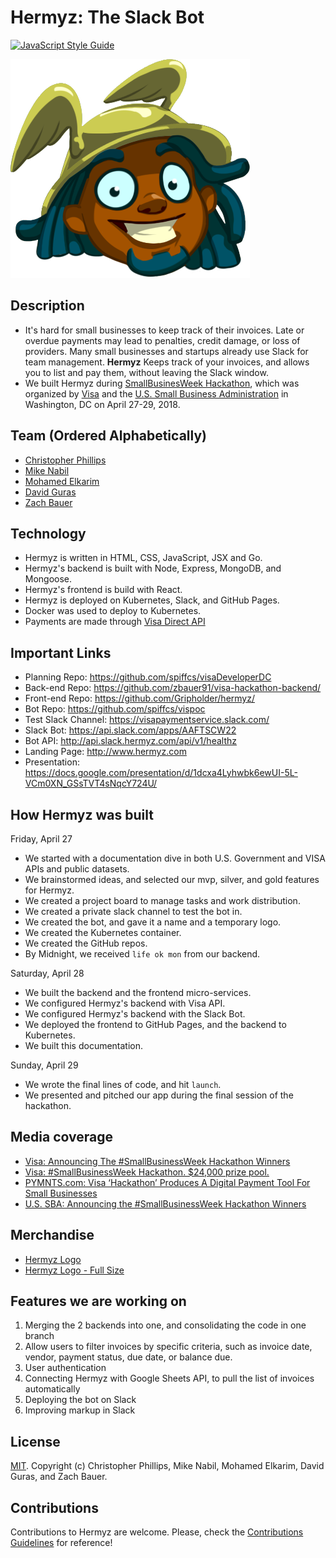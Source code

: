 # Hermyz: The Slack Bot

[![JavaScript Style Guide](https://img.shields.io/badge/code_style-standard-brightgreen.svg)](https://standardjs.com)

![Hermyz](./public/favicon.png)

## Description
- It's hard for small businesses to keep track of their invoices. Late or overdue payments may lead to penalties, credit damage, or loss of providers. Many small businesses and startups already use Slack for team management. **Hermyz** Keeps track of your invoices, and allows you to list and pay them, without leaving the Slack window.
- We built Hermyz during [SmallBusinesWeek Hackathon](https://smallbizweek.hackathon.com/), which was organized by [Visa](https://usa.visa.com/) and the [U.S. Small Business Administration](https://www.sba.gov/) in Washington, DC on April 27-29, 2018.

## Team (Ordered Alphabetically)
- [Christopher Phillips](https://github.com/spiffcs)
- [Mike Nabil](https://github.com/maikelnabil)
- [Mohamed Elkarim](https://github.com/Gripholder)
- [David Guras](https://github.com/Gura-San)
- [Zach Bauer](https://github.com/zbauer91)

## Technology
- Hermyz is written in HTML, CSS, JavaScript, JSX and Go.
- Hermyz's backend is built with Node, Express, MongoDB, and Mongoose.
- Hermyz's frontend is build with React.
- Hermyz is deployed on Kubernetes, Slack, and GitHub Pages.
- Docker was used to deploy to Kubernetes.
- Payments are made through [Visa Direct API](https://developer.visa.com/capabilities/visa_direct)

## Important Links
- Planning Repo: https://github.com/spiffcs/visaDeveloperDC
- Back-end Repo: https://github.com/zbauer91/visa-hackathon-backend/
- Front-end Repo: https://github.com/Gripholder/hermyz/
- Bot Repo: https://github.com/spiffcs/vispoc
- Test Slack Channel: https://visapaymentservice.slack.com/
- Slack Bot: https://api.slack.com/apps/AAFTSCW22
- Bot API: http://api.slack.hermyz.com/api/v1/healthz
- Landing Page: http://www.hermyz.com
- Presentation: https://docs.google.com/presentation/d/1dcxa4Lyhwbk6ewUI-5L-VCm0XN_GSsTVT4sNqcY724U/

## How Hermyz was built
Friday, April 27
- We started with a documentation dive in both U.S. Government and VISA APIs and public datasets.
- We brainstormed ideas, and selected our mvp, silver, and gold features for Hermyz.
- We created a project board to manage tasks and work distribution.
- We created a private slack channel to test the bot in.
- We created the bot, and gave it a name and a temporary logo.
- We created the Kubernetes container.
- We created the GitHub repos.
- By Midnight, we received `life ok mon` from our backend.

Saturday, April 28
- We built the backend and the frontend micro-services.
- We configured Hermyz's backend with Visa API.
- We configured Hermyz's backend with the Slack Bot.
- We deployed the frontend to GitHub Pages, and the backend to Kubernetes.
- We built this documentation.

Sunday, April 29
- We wrote the final lines of code, and hit `launch`.
- We presented and pitched our app during the final session of the hackathon.

## Media coverage
- [Visa: Announcing The #SmallBusinessWeek Hackathon Winners](http://visacorporate.tumblr.com/post/173550863178/announcing-the-smallbusinessweek-hackathon)
- [Visa: #SmallBusinessWeek Hackathon. $24,000 prize pool.](https://www.youtube.com/watch?time_continue=2&v=JMbW9IaaDRM)
- [PYMNTS.com: Visa ‘Hackathon’ Produces A Digital Payment Tool For Small Businesses](https://www.pymnts.com/api/2018/visa-hackathon-produces-a-digital-payment-tool-for-small-businesses/)
- [U.S. SBA: Announcing the #SmallBusinessWeek Hackathon Winners](https://www.sba.gov/blogs/announcing-smallbusinessweek-hackathon-winners)

## Merchandise
- [Hermyz Logo](https://www.redbubble.com/people/ib1605/works/31639343-hermyz-logo)
- [Hermyz Logo - Full Size](https://www.redbubble.com/people/ib1605/works/31639776-hermyz-logo-full-size)

## Features we are working on
1. Merging the 2 backends into one, and consolidating the code in one branch
1. Allow users to filter invoices by specific criteria, such as invoice date, vendor, payment status, due date, or balance due.
1. User authentication
1. Connecting Hermyz with Google Sheets API, to pull the list of invoices automatically
1. Deploying the bot on Slack
1. Improving markup in Slack

## License
[MIT](./LICENSE.md). Copyright (c) Christopher Phillips, Mike Nabil, Mohamed Elkarim, David Guras, and Zach Bauer.

## Contributions
Contributions to Hermyz are welcome. Please, check the [Contributions Guidelines](./.github/CONTRIBUTING.md) for reference!
